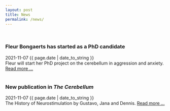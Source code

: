 ```yaml
---
layout: post
title: News
permalink: /news/
---
```

<br>

<article class="post">
    <div class="post-meta">
    </div>
  <h3 class="post-title">Fleur Bongaerts has started as a PhD candidate</h3>
  <div class="post-meta">
    <time datetime="2021-11-07" itemprop="datePublished">
      2021-11-07 {{ page.date | date_to_string }}
    </time>
  </div>
    Fleur will start her PhD project on the cerebellum in aggression and anxiety.   <a href="/news/011021/">Read more ...</a>
</article>

<br>
<article class="post">
    <div class="post-meta">
    </div>
  <h3 class="post-title">New publication in <em>The Cerebellum</em></h3>
  <div class="post-meta">
    <time datetime="2021-11-07" itemprop="datePublished">
      2021-11-07 {{ page.date | date_to_string }}
    </time>
  </div>
  The History of Neurostimulation by Gustavo, Jana and Dennis. <a href="/news/170821/">Read more ...</a>
</article>
